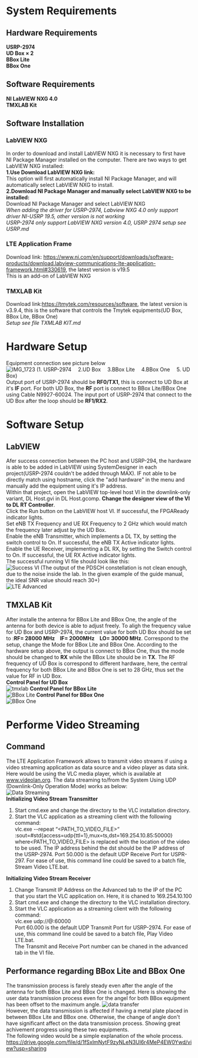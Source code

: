# System Requirements
## Hardware Requirements
**USRP-2974**\
**UD Box $\times$ 2**\
**BBox Lite**\
**BBox One**
## Software Requirements
**NI LabVIEW NXG 4.0**\
**TMXLAB Kit**
## Software Installation
### LabVIEW NXG
In order to download and install LabVIEW NXG it is necessary to first have NI Package Manager installed on the computer. There are two ways to get LabVIEW NXG installed:\
**1.Use Download LabVIEW NXG link:**\
This option will first automatically install NI Package Manager, and will automatically select LabVIEW NXG to install.\
**2.Download NI Package Manager and manually select LabVIEW NXG to be installed:**\
Download NI Package Manager and select LabVIEW NXG\
*When adding the driver for USRP-2974, Labview NXG 4.0 only support driver NI-USRP 19.5, other version is not working*\
*USRP-2974 only support LabVIEW NXG version 4.0, USRP 2974 setup see USRP.md*
### LTE Application Frame
Download link: https://www.ni.com/en/support/downloads/software-products/download.labview-communications-lte-application-framework.html#330619, the latest version is v19.5\
This is an add-on of LabVIEW NXG
### TMXLAB Kit
Download link:https://tmytek.com/resources/software, the latest version is v3.9.4, this is the software that controls the Tmytek equipments(UD Box, BBox Lite, BBox One)\
*Setup see file TXMLAB KIT.md*
# Hardware Setup
Equipment connection see picture below\
![IMG_1723](https://github.com/XueShannon/AISECLAB_mmWave/assets/82636876/00526ad6-aea5-48de-be89-144eed236af2)
(1. USRP-2974 &emsp;2.UD Box &emsp;3.BBox Lite &emsp;4.BBox One &emsp;5. UD Box)\
Output port of USRP-2974 should be **RF0/TX1**, this is connect to UD Box at it's **IF** port. For both UD Box, the **RF** port is connect to BBox Lite/BBox One using Cable N9927-60024. The input port of USRP-2974 that connect to the UD Box after the loop should be **RF1/RX2**.
# Software Setup
## LabVIEW
Afer success connection between the PC host and USRP-294, the hardware is able to be added in LabVIEW using SystemDesigner in each project(USRP-2974 couldn't be added through MAX). IF not able to be directly match using hostname, click the "add hardware" in the menu and manually add the equipment using it's IP address.\
Within that project, open the LabVIEW top-level host VI in the downlink-only variant, DL Host.gvi in DL Host.gcomp. **Change the designer view of the VI to DL RT Controller**.\
Click the Run button on the LabVIEW host VI. If successful, the FPGAReady indicator lights.\
Set eNB TX Frequency and  UE RX Frequency to 2 GHz which would match the frequency later adjust by the UD Box.\
Enable the eNB Transmitter, which implements a DL TX, by setting the switch control to On. If successful, the eNB TX Active indicator lights.\
Enable the UE Receiver, implementing a DL RX, by setting the Switch control to On. If successful, the UE RX Active indicator lights.\
The successful running VI file should look like this:\
![Success VI](https://github.com/XueShannon/AISECLAB_mmWave/assets/82636876/44ec4b88-10c1-4243-a99c-66d2465295cb)
(The output of the PDSCH constellation is not clean enough, due to the noise inside the lab. In the given example of the guide manual, the ideal SNR value should reach 30+)\
![LTE Advanced](https://github.com/XueShannon/AISECLAB_mmWave/assets/82636876/06374de4-5ad8-49fa-ab56-277045ac608a)
## TMXLAB Kit
After installe the antenna for BBox Lite and BBox One, the angle of the antenna for both device is able to adjust freely. To aligh the frequency value for UD Box and USRP-2974, the current value for both UD Box should be set to :**RF= 28000 MHz**&emsp;**IF= 2000MHz**&emsp;**LO= 30000 MHz**. Correspond to the setup, change the Mode for BBox Lite and BBox One. According to the hardware setup above, the output is connect to BBox One, thus the mode should be changed to **RX** while the BBox Lite should be in **TX**. The RF frequency of UD Box is correspond to different hardware, here, the central frequency for both BBox Lite and BBox One is set to 28 GHz, thus set the value for RF in UD Box.\
**Control Panel for UD Box**\
![tmxlab](https://github.com/XueShannon/AISECLAB_mmWave/assets/82636876/e9583796-6828-4e25-b0e2-9b12a67d32ab)
**Control Panel for BBox Lite**\
![BBox Lite](https://github.com/XueShannon/AISECLAB_mmWave/assets/82636876/614e6c17-247a-4290-a359-47c818e27b14)
**Control Panel for BBox One**\
![BBox One](https://github.com/XueShannon/AISECLAB_mmWave/assets/82636876/dc2aba3b-58aa-4414-9ed5-e9f11e54923e)
# Performe Video Streaming
## Command
The LTE Application Framework allows to transmit video streams if using a video streaming application as data source and a video player as data sink. Here would be using the VLC media player, which is available at www.videolan.org.  The data streaming to/from the System Using UDP (Downlink-Only Operation Mode) works as below:\
![Data Streaming](https://github.com/XueShannon/AISECLAB_mmWave/assets/82636876/bd9fcd21-fb58-40e9-ab10-6f89b18602c7)\
**Initializing Video Stream Transmitter**
1. Start cmd.exe and change the directory to the VLC installation directory.
2. Start the VLC application as a streaming client with the following command:\
vlc.exe --repeat “<PATH_TO_VIDEO_FILE>“\
:sout=#std{access=udp{ttl=1},mux=ts,dst=169.254.10.85:50000}\
 where<PATH_TO_VIDEO_FILE> is replaced with the location of the video to be used. The IP address behind the dst should be the IP address of the USRP-2974.
Port 50.000 is the default UDP Receive Port for USPR-297. For ease of use, this command line could be saved to a batch file, Stream Video LTE.bat.

**Initializing Video Stream Receiver**
1. Change Transmit IP Address on the Advanced tab to the IP of the PC that you start the VLC application on. Here, it is chaned to 169.254.10.100
2. Start cmd.exe and change the directory to the VLC installation directory.
3. Start the VLC application as a streaming client with the following command:\
vlc.exe udp://@:60000\
Port 60.000 is the default UDP Transmit Port for USRP-2974. For ease of use, this command line could be saved to a batch file, Play Video LTE.bat.\
The Transmit and Receive Port number can be chaned in the advanced tab in the VI file.
## Performance regarding BBox Lite and BBox One
The transmission process is farely steady even after the angle of the antenna for both BBox Lite and BBox One is changed. Here is showing the user data transmission process even for the angel for both BBox equipment has been offset to the maximum angle.
![data transfer](https://github.com/XueShannon/AISECLAB_mmWave/assets/82636876/bddeed8c-ce65-4237-8766-c1bdd06aa64c)\
However, the data transmission is affected if having a metal plate placed in between BBox Lite and BBox one. Otherwise, the change of angle don't have significant affect on the data transmission process. Showing great achivement progress using these two equipments.\
The following video would be a simple explanation of the whole process.\
https://drive.google.com/file/d/1fSxlmNytF9zyNLeN3Ul6r4MeP4EW0Ywd/view?usp=sharing
